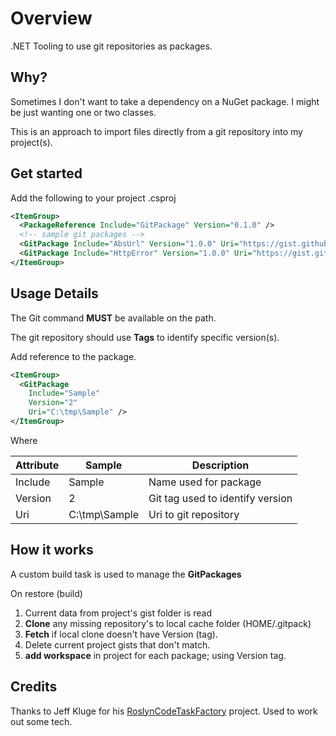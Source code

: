 # Overview
.NET Tooling to use git repositories as packages.

## Why?
Sometimes I don't want to take a dependency on a NuGet package.
I might be just wanting one or two classes.

This is an approach to import files directly from a git repository into my project(s).

## Get started
Add the following to your project .csproj
```XML
<ItemGroup>
  <PackageReference Include="GitPackage" Version="0.1.0" /> 
  <!-- sample git packages -->
  <GitPackage Include="AbsUrl" Version="1.0.0" Uri="https://gist.github.com/383acd462242194024981fbe53a84980.git" />
  <GitPackage Include="HttpError" Version="1.0.0" Uri="https://gist.github.com/6414276f4e3745473c699c1941549710.git" />
</ItemGroup>
```

## Usage Details

The Git command **MUST** be available on the path.

The git repository should use **Tags** to identify specific version(s).

Add reference to the package.

```XML
<ItemGroup>
  <GitPackage 
    Include="Sample" 
    Version="2" 
    Uri="C:\tmp\Sample" />
</ItemGroup>
```
Where

|Attribute| Sample|  Description|
|-------- |--------|-----------|
| Include | Sample | Name used for package |
| Version | 2      |Git tag used to identify version |
| Uri     | C:\tmp\Sample | Uri to git repository |

## How it works
A custom build task is used to manage the **GitPackages**

On restore (build)

1. Current data from project's gist folder is read
2. **Clone** any missing repository's to local cache folder (HOME/.gitpack)
3. **Fetch** if local clone doesn't have Version (tag).
4. Delete current project gists that don't match.
5. **add workspace** in project for each package; using Version tag.

## Credits
Thanks to Jeff Kluge for his [RoslynCodeTaskFactory](https://github.com/jeffkl/RoslynCodeTaskFactory)
project. Used to work out some tech.